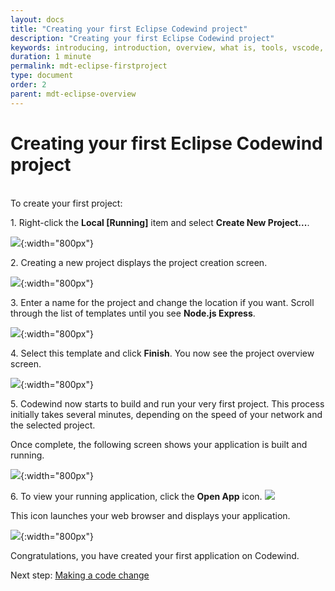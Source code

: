 ```yaml
---
layout: docs
title: "Creating your first Eclipse Codewind project"
description: "Creating your first Eclipse Codewind project"
keywords: introducing, introduction, overview, what is, tools, vscode, visual, studio, code, java, microprofile, spring, node, nodejs, node.js, javascript, Codewind for VS Code, tools, view, debug, integrate, open a shell session, toggle auto build, manually build, scope VS Code workspace, disable, enable, delete
duration: 1 minute
permalink: mdt-eclipse-firstproject
type: document
order: 2
parent: mdt-eclipse-overview
---
```

# Creating your first Eclipse Codewind project
<br/>
To create your first project:

1\. Right-click the **Local [Running]** item and select **Create New Project...**.

![](dist/images/eclipsecreateproject1.png){:width="800px"}

2\. Creating a new project displays the project creation screen.

![](dist/images/eclipsecreateproject2.png){:width="800px"}

3\. Enter a name for the project and change the location if you want. Scroll through the list of templates until you see **Node.js Express**. 

![](dist/images/eclipsecreateproject3.png){:width="800px"}

4\. Select this template and click **Finish**. You now see the project overview screen.

![](dist/images/eclipsecreateproject4.png){:width="800px"}

5\. Codewind now starts to build and run your very first project. This process initially takes several minutes, depending on the speed of your network and the selected project.

Once complete, the following screen shows your application is built and running. 

![](dist/images/eclipsecreateproject5.png){:width="800px"}

6\. To view your running application, click the **Open App** icon.
![](dist/images/eclipseopenprojecticon.png)

This icon launches your web browser and displays your application.

![](dist/images/eclipsefirstprojectrunning.png){:width="800px"}

Congratulations, you have created your first application on Codewind.

Next step: [Making a code change](mdt-eclipse-codechange.html)


